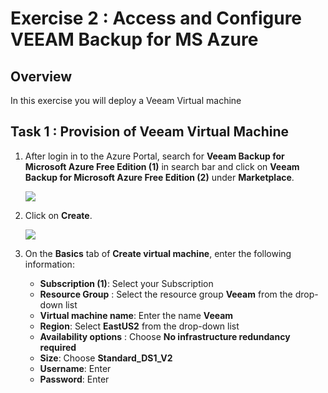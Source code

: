 # Exercise 2 : Access and Configure VEEAM Backup for MS Azure


## Overview

In this exercise you will deploy a Veeam Virtual machine 



## Task 1 : Provision of Veeam Virtual Machine

1. After login in to the Azure Portal, search for **Veeam Backup for Microsoft Azure Free Edition (1)** in search bar and click on **Veeam Backup for Microsoft Azure Free Edition (2)** under **Marketplace**.

    ![](../blob/main/02-Images/veeamVM.png)
    
1. Click on **Create**.

    ![](../main/02-Images/CreateVMM.png)
    
1. On the **Basics** tab of **Create virtual machine**, enter the following information:

    - **Subscription (1)**: Select your Subscription
    - **Resource Group** : Select the resource group **Veeam** from the drop-down list
    - **Virtual machine name**: Enter the name **Veeam**
    - **Region**: Select **EastUS2** from the drop-down list
    - **Availability options** :  Choose **No infrastructure redundancy required**
    - **Size**: Choose **Standard_DS1_V2**
    - **Username**: Enter <inject key="VM Admin Username" enableCopy="true"/>
    - **Password**: Enter <inject key="VM Admin Password" enableCopy="true"/>
